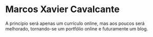 # Marcos Xavier Cavalcante
 A princípio será apenas um currículo online, mas aos poucos será melhorado, tornando-se um portfólio online e futuramente um blog.
